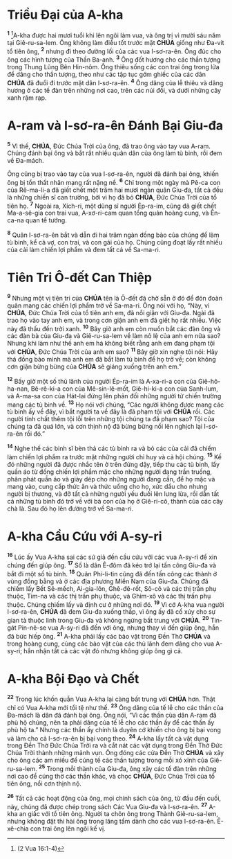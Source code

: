 # Triều Đại của A-kha

<sup><b>1</b></sup> [^1@-462befc0-d773-4fcf-9f50-87cf318e0204]A-kha được hai mươi tuổi khi lên ngôi làm vua, và ông trị vì mười sáu năm tại Giê-ru-sa-lem. Ông không làm điều tốt trước mặt **CHÚA** giống như Đa-vít tổ tiên ông, <sup><b>2</b></sup> nhưng đi theo đường lối của các vua I-sơ-ra-ên. Ông đúc cho ông các hình tượng của Thần Ba-anh. <sup><b>3</b></sup> Ông đốt hương cho các thần tượng trong Thung Lũng Bên Hin-nôm. Ông thiêu sống các con trai ông trong lửa để dâng cho thần tượng, theo như các tập tục gớm ghiếc của các dân **CHÚA** đã đuổi đi trước mặt dân I-sơ-ra-ên. <sup><b>4</b></sup> Ông dâng của lễ thiêu và dâng hương ở các tế đàn trên những nơi cao, trên các núi đồi, và dưới những cây xanh rậm rạp.

# A-ram và I-sơ-ra-ên Đánh Bại Giu-đa

<sup><b>5</b></sup> Vì thế, **CHÚA**, Đức Chúa Trời của ông, đã trao ông vào tay vua A-ram. Chúng đánh bại ông và bắt rất nhiều quân dân của ông làm tù binh, rồi đem về Đa-mách.

Ông cũng bị trao vào tay của vua I-sơ-ra-ên, người đã đánh bại ông, khiến ông bị tổn thất nhân mạng rất nặng nề. <sup><b>6</b></sup> Chỉ trong một ngày mà Pê-ca con của Rê-ma-li-a đã giết chết một trăm hai mươi ngàn quân Giu-đa, tất cả đều là những chiến sĩ can trường, bởi vì họ đã bỏ **CHÚA**, Đức Chúa Trời của tổ tiên họ. <sup><b>7</b></sup> Ngoài ra, Xích-ri, một dũng sĩ người Ép-ra-im, cũng đã giết chết Ma-a-sê-gia con trai vua, A-xơ-ri-cam quan tổng quản hoàng cung, và Ên-ca-na quan tể tướng.

<sup><b>8</b></sup> Quân I-sơ-ra-ên bắt và dẫn đi hai trăm ngàn đồng bào của chúng để làm tù binh, kể cả vợ, con trai, và con gái của họ. Chúng cũng đoạt lấy rất nhiều của cải làm chiến lợi phẩm và đem tất cả về Sa-ma-ri.

# Tiên Tri Ô-đết Can Thiệp

<sup><b>9</b></sup> Nhưng một vị tiên tri của **CHÚA** tên là Ô-đết đã chờ sẵn ở đó để đón đoàn quân mang các chiến lợi phẩm trở về Sa-ma-ri. Ông nói với họ, “Này, vì **CHÚA**, Đức Chúa Trời của tổ tiên anh em, đã nổi giận với Giu-đa. Ngài đã trao họ vào tay anh em, và trong cơn giận anh em đã giết họ rất nhiều. Việc này đã thấu đến trời xanh. <sup><b>10</b></sup> Bây giờ anh em còn muốn bắt các đàn ông và các đàn bà của Giu-đa và Giê-ru-sa-lem về làm nô lệ của anh em nữa sao? Nhưng khi làm như thế anh em há không biết rằng anh em đang phạm tội với **CHÚA**, Đức Chúa Trời của anh em sao? <sup><b>11</b></sup> Bây giờ xin nghe tôi nói: Hãy thả đồng bào mình mà anh em đã bắt làm tù binh để họ trở về; còn không cơn giận bừng bừng của **CHÚA** sẽ giáng xuống trên anh em.”

<sup><b>12</b></sup> Bấy giờ một số thủ lãnh của người Ép-ra-im là A-xa-ri-a con của Giê-hô-ha-nan, Bê-rê-ki-a con của Mê-sin-lê-mốt, Giê-hi-ki-a con của Sanh-lum, và A-ma-sa con của Hát-lai đứng lên phản đối những người từ chiến trường mang các tù binh về. <sup><b>13</b></sup> Họ nói với chúng, “Các người không được mang các tù binh ấy về đây, vì bắt người ta về đây là đã phạm tội với **CHÚA** rồi. Các người tính chất thêm tội lỗi trên những tội chúng ta đã phạm sao? Tội của chúng ta đã quá lớn, và cơn thịnh nộ đã bừng bừng nổi lên nghịch lại I-sơ-ra-ên rồi đó.”

<sup><b>14</b></sup> Nghe thế các binh sĩ bèn thả các tù binh ra và bỏ các của cải đã chiếm làm chiến lợi phẩm ra trước mặt những người chỉ huy và cả hội chúng. <sup><b>15</b></sup> Kế đó những người đã được nhắc tên ở trên đứng dậy, tiếp thu các tù binh, lấy quần áo từ đống chiến lợi phẩm mặc cho những người đang trần truồng, phân phát quần áo và giày dép cho những người đang cần, để họ mặc và mang vào, cung cấp thức ăn và thức uống cho họ, xức dầu cho nhưng người bị thương, và đỡ tất cả những người yếu đuối lên lưng lừa, rồi dẫn tất cả những tù binh đó trở về với bà con của họ ở Giê-ri-cô, thành của các cây chà là. Sau đó họ lên đường trở về Sa-ma-ri.

# A-kha Cầu Cứu với A-sy-ri

<sup><b>16</b></sup> Lúc ấy Vua A-kha sai các sứ giả đến cầu cứu với các vua A-sy-ri để xin chúng đến giúp ông. <sup><b>17</b></sup> Số là dân Ê-đôm đã kéo trở lại tấn công Giu-đa và bắt đi một số tù binh. <sup><b>18</b></sup> Quân Phi-li-tin cũng đã đến tấn công các thành ở vùng đồng bằng và ở các địa phương Miền Nam của Giu-đa. Chúng đã chiếm lấy Bết Sê-mếch, Ai-gia-lôn, Ghê-đê-rốt, Sô-cô và các thị trấn phụ thuộc, Tim-na và các thị trấn phụ thuộc, và Ghim-xô và các thị trấn phụ thuộc. Chúng chiếm lấy và định cư ở những nơi đó. <sup><b>19</b></sup> Vì cớ A-kha vua người I-sơ-ra-ên, **CHÚA** đã đem Giu-đa xuống thấp, vì ông ấy đã cổ xúy cho sự gian tà thuộc linh trong Giu-đa và không ngừng bất trung với **CHÚA**. <sup><b>20</b></sup> Tin-gát Pin-nê-se vua A-sy-ri đã đến với ông, nhưng thay vì đến giúp ông, hắn đã bức hiếp ông. <sup><b>21</b></sup> A-kha phải lấy các bảo vật trong Đền Thờ **CHÚA** và trong hoàng cung, cùng các bảo vật của các thủ lãnh đem dâng cho vua A-sy-ri; hắn nhận tất cả các vật đó nhưng không giúp ông gì cả.

# A-kha Bội Đạo và Chết

<sup><b>22</b></sup> Trong lúc khốn quẫn Vua A-kha lại càng bất trung với **CHÚA** hơn. Thật chỉ có Vua A-kha mới tồi tệ như thế. <sup><b>23</b></sup> Ông dâng của tế lễ cho các thần của Đa-mách là dân đã đánh bại ông. Ông nói, “Vì các thần của dân A-ram đã phù hộ chúng, nên ta phải dâng của tế lễ cho các thần ấy để các thần ấy phù hộ ta.” Nhưng các thần ấy chính là duyên cớ khiến cho ông bị bại vong và làm cho cả I-sơ-ra-ên bị bại vong theo. <sup><b>24</b></sup> A-kha lấy tất cả vật dụng trong Đền Thờ Đức Chúa Trời ra và cắt nát các vật dụng trong Đền Thờ Đức Chúa Trời thành những mảnh vụn. Ông đóng các cửa Đền Thờ **CHÚA** và xây cho ông các am miếu để cúng tế các thần tượng trong mỗi xó xỉnh của Giê-ru-sa-lem. <sup><b>25</b></sup> Trong mỗi thành của Giu-đa, ông xây các tế đàn trên những nơi cao để cúng thờ các thần khác, và chọc **CHÚA**, Đức Chúa Trời của tổ tiên ông, nổi cơn thịnh nộ.

<sup><b>26</b></sup> Tất cả các hoạt động của ông, mọi chính sách của ông, từ đầu đến cuối, này, chúng đã được chép trong sách Các Vua Giu-đa và I-sơ-ra-ên. <sup><b>27</b></sup> A-kha an giấc với tổ tiên ông. Người ta chôn ông trong Thành Giê-ru-sa-lem, nhưng không đặt thi hài ông trong lăng tẩm dành cho các vua I-sơ-ra-ên. Ê-xê-chia con trai ông lên ngôi kế vị.

[^1@-462befc0-d773-4fcf-9f50-87cf318e0204]: (2 Vua 16:1-4)

